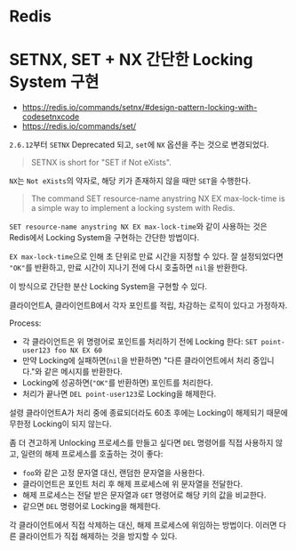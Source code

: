 # Redis

# SETNX, SET + NX 간단한 Locking System 구현

* https://redis.io/commands/setnx/#design-pattern-locking-with-codesetnxcode
* https://redis.io/commands/set/

`2.6.12`부터 `SETNX` Deprecated 되고, `set`에 `NX` 옵션을 주는 것으로 변경되었다.

> SETNX is short for "SET if Not eXists".

`NX`는 `Not eXists`의 약자로, 해당 키가 존재하지 않을 때만 `SET`을 수행한다.

> The command SET resource-name anystring NX EX max-lock-time is a simple way to implement a locking system with Redis.

`SET resource-name anystring NX EX max-lock-time`와 같이 사용하는 것은 Redis에서 Locking System을 구현하는 간단한 방법이다.

`EX max-lock-time`으로 인해 초 단위로 만료 시간을 지정할 수 있다.
잘 설정되었다면 `"OK"`를 반환하고, 만료 시간이 지나기 전에 다시 호출하면 `nil`을 반환한다.

이 방식으로 간단한 분산 Locking System을 구현할 수 있다.

클라이언트A, 클라이언트B에서 각자 포인트를 적립, 차감하는 로직이 있다고 가정하자.

Process:
- 각 클라이언트은 위 명령어로 포인트를 처리하기 전에 Locking 한다: `SET point-user123 foo NX EX 60`
- 만약 Locking에 실패하면(`nil`을 반환하면) "다른 클라이언트에서 처리 중입니다."와 같은 메시지를 반환한다.
- Locking에 성공하면(`"OK"`를 반환하면) 포인트를 처리한다.
- 처리가 끝나면 `DEL point-user123`로 Locking을 해제한다.

설령 클라이언트A가 처리 중에 종료되더라도 60초 후에는 Locking이 해제되기 때문에 무한정 Locking이 되지 않는다.

좀 더 견고하게 Unlocking 프로세스를 만들고 싶다면 `DEL` 명령어를 직접 사용하지 않고, 일련의 해제 프로세스를 호출하는 것이 좋다:
- `foo`와 같은 고정 문자열 대신, 랜덤한 문자열을 사용한다.
- 클라이언트은 포인트 처리 후 해제 프로세스에 위 문자열을 전달한다.
- 해제 프로세스는 전달 받은 문자열과 `GET` 명령어로 해당 키의 값을 비교한다.
- 같으면 `DEL` 명령어로 Locking을 해제한다.

각 클라이언트에서 직접 삭제하는 대신, 해제 프로세스에 위임하는 방법이다.
이러면 다른 클라이언트가 직접 해제하는 것을 방지할 수 있다.
